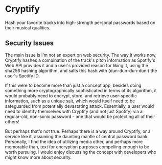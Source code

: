 # Cryptify
Hash your favorite tracks into high-strength personal passwords based on their musical qualities.

## Security Issues
The main issue is I'm not an expert on web security. The way it works now, Cryptify hashes a combination of the track's pitch information as Spotify's Web API provides it and a user's provided reason for liking it, using the sha256 hashing algorithm, and salts this hash with (dun-dun-dun-dun!) the user's Spotify ID.

If this were to become more than just a concept app, besides doing something more cryptographically sophisticated in terms of its algorithm, it would probably need to encrypt, store, and retrieve user-specific information, such as a unique salt, which would itself need to be safeguarded from potentially devastating attack. Essentially, a user would need to identify themselves with Cryptify (and not just Spotify) via a regular-old, non-sonic password - one that would be protecting all of their others!

But perhaps that's not true. Perhaps there is a way around Cryptify, or a service like it, assuming the daunting mantle of central password bank. Personally, I find the idea of utilizing media other, and perhaps more memorable than, text for encryption purposes compelling enough to be worth pursuing. I would enjoy discussing the concept with developers who might know more about security.
